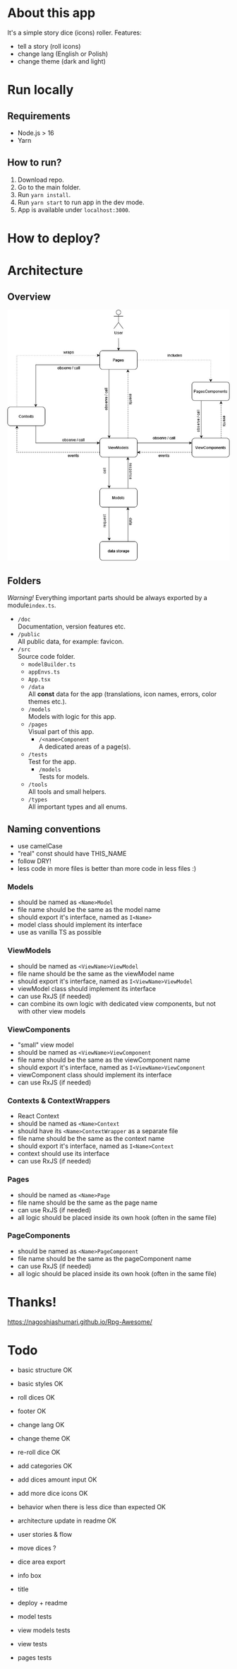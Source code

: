 # About this app
It's a simple story dice (icons) roller.
Features:
- tell a story (roll icons)
- change lang (English or Polish)
- change theme (dark and light)

# Run locally
## Requirements
- Node.js > 16
- Yarn
## How to run?
1. Download repo.
2. Go to the main folder.
3. Run `yarn install`.
4. Run `yarn start` to run app in the dev mode.
5. App is available under `localhost:3000`.

# How to deploy?

# Architecture
## Overview
![Here should be an architecture image](./doc/architectureFlow.jpg "Title")

## Folders
*Warning!* Everything important parts should be always exported by a module`index.ts`.
- `/doc` \
    Documentation, version features etc.
- `/public` \
    All public data, for example: favicon.
- `/src`\
    Source code folder.
    - `modelBuilder.ts`
    - `appEnvs.ts`
    - `App.tsx`
    - `/data` \
        All **const** data for the app (translations, icon names, errors, color themes etc.).
    - `/models` \
        Models with logic for this app.
    - `/pages` \
        Visual part of this app.
        - `/<name>Component` \
        A dedicated areas of a page(s).
    - `/tests` \
        Test for the app.
        - `/models` \
            Tests for models.
    - `/tools` \
        All tools and small helpers.
    - `/types` \
        All important types and all enums.

## Naming conventions
- use camelCase
- "real" const should have THIS_NAME
- follow DRY!
- less code in more files is better than more code in less files :)
### Models
- should be named as `<Name>Model`
- file name should be the same as the model name
- should export it's interface, named as `I<Name>`
- model class should implement its interface
- use as vanilla TS as possible
### ViewModels
- should be named as `<ViewName>ViewModel`
- file name should be the same as the viewModel name
- should export it's interface, named as `I<ViewName>ViewModel`
- viewModel class should implement its interface
- can use RxJS (if needed)
- can combine its own logic with dedicated view components, but not with other view models
### ViewComponents
- "small" view model
- should be named as `<ViewName>ViewComponent`
- file name should be the same as the viewComponent name
- should export it's interface, named as `I<ViewName>ViewComponent`
- viewComponent class should implement its interface
- can use RxJS (if needed)
### Contexts & ContextWrappers
- React Context
- should be named as `<Name>Context`
- should have its `<Name>ContextWrapper` as a separate file
- file name should be the same as the context name
- should export it's interface, named as `I<Name>Context`
- context should use its interface
- can use RxJS (if needed)
### Pages
- should be named as `<Name>Page`
- file name should be the same as the page name
- can use RxJS (if needed)
- all logic should be placed inside its own hook (often in the same file)
### PageComponents
- should be named as `<Name>PageComponent`
- file name should be the same as the pageComponent name
- can use RxJS (if needed)
- all logic should be placed inside its own hook (often in the same file)


# Thanks!
https://nagoshiashumari.github.io/Rpg-Awesome/

# Todo
- basic structure OK
- basic styles OK
- roll dices OK
- footer OK
- change lang OK
- change theme OK
- re-roll dice OK
- add categories OK
- add dices amount input OK
- add more dice icons OK
- behavior when there is less dice than expected OK
- architecture update in readme OK

- user stories & flow
- move dices ?
- dice area export
- info box
- title
- deploy + readme


- model tests
- view models tests
- view tests
- pages tests
